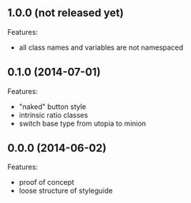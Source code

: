 ## 1.0.0 (not released yet)

Features:

- all class names and variables are not namespaced

## 0.1.0 (2014-07-01)

Features:

- "naked" button style
- intrinsic ratio classes
- switch base type from utopia to minion

## 0.0.0 (2014-06-02)

Features:

- proof of concept
 - loose structure of styleguide
